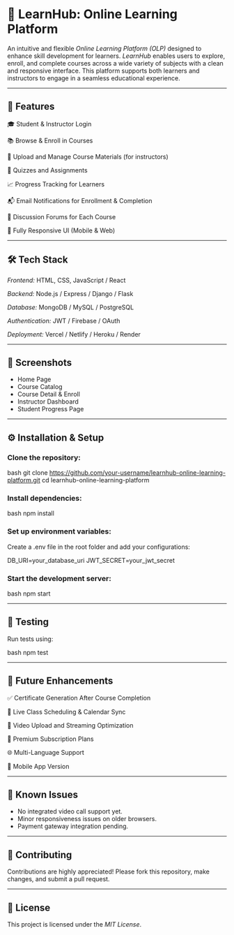 # 📘 LearnHub: Online Learning Platform

An intuitive and flexible *Online Learning Platform (OLP)* designed to enhance skill development for learners. *LearnHub* enables users to explore, enroll, and complete courses across a wide variety of subjects with a clean and responsive interface. This platform supports both learners and instructors to engage in a seamless educational experience.

---

## 🚀 Features

🎓 Student & Instructor Login

📚 Browse & Enroll in Courses

📄 Upload and Manage Course Materials (for instructors)

📝 Quizzes and Assignments

📈 Progress Tracking for Learners

📬 Email Notifications for Enrollment & Completion

💬 Discussion Forums for Each Course

📱 Fully Responsive UI (Mobile & Web)

---

## 🛠 Tech Stack

*Frontend:* HTML, CSS, JavaScript / React

*Backend:* Node.js / Express / Django / Flask

*Database:* MongoDB / MySQL / PostgreSQL

*Authentication:* JWT / Firebase / OAuth

*Deployment:* Vercel / Netlify / Heroku / Render

---

## 📸 Screenshots

* Home Page
* Course Catalog
* Course Detail & Enroll
* Instructor Dashboard
* Student Progress Page

---

## ⚙ Installation & Setup

### Clone the repository:

bash
git clone https://github.com/your-username/learnhub-online-learning-platform.git
cd learnhub-online-learning-platform


### Install dependencies:

bash
npm install


### Set up environment variables:

Create a .env file in the root folder and add your configurations:


DB_URI=your_database_uri
JWT_SECRET=your_jwt_secret


### Start the development server:

bash
npm start


---

## 🧪 Testing

Run tests using:

bash
npm test


---

## 📌 Future Enhancements

✅ Certificate Generation After Course Completion

📆 Live Class Scheduling & Calendar Sync

🎥 Video Upload and Streaming Optimization

🛒 Premium Subscription Plans

🌐 Multi-Language Support

📱 Mobile App Version

---

## 🐞 Known Issues

* No integrated video call support yet.
* Minor responsiveness issues on older browsers.
* Payment gateway integration pending.

---

## 🤝 Contributing

Contributions are highly appreciated!
Please fork this repository, make changes, and submit a pull request.

---

## 📄 License

This project is licensed under the *MIT License*.


